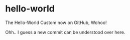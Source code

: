 # hello-world
The Hello-World Custom now on GitHub, Wohoo!

Ohh.. I guess a new commit can be understood over here. 
